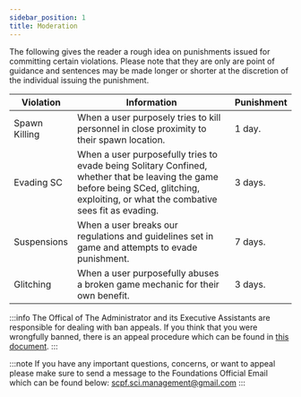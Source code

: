 ```yaml
---
sidebar_position: 1
title: Moderation
---
```


The following gives the reader a rough idea on punishments issued for committing certain violations. Please note that they are only are point of guidance and sentences may be made longer or shorter at the discretion of the individual issuing the punishment.

| Violation | Information | Punishment |
| --------- | ----------- | ---------- |
| Spawn Killing | When a user purposely tries to kill personnel in close proximity to their spawn location.  | 1 day. |
| Evading SC | When a user purposefully tries to evade being Solitary Confined, whether that be leaving the game before being SCed, glitching, exploiting, or what the combative sees fit as evading. | 3 days.
| Suspensions | When a user breaks our regulations and guidelines set in game and attempts to evade punishment. | 7 days. |
| Glitching | When a user purposefully abuses a broken game mechanic for their own benefit. | 3 days. |

:::info
The Offical of The Administrator and its Executive Assistants are responsible for dealing with ban appeals. If you think that you were wrongfully banned, there is an appeal procedure which can be found in [this document](https://docs.google.com/document/d/1bHvPcI1jixDXSfQalMbg80WYXWqoE25Ks-D76symQf4). 
:::

:::note
If you have any important questions, concerns, or want to appeal please make sure to send a message to the Foundations Official Email which can be found below: scpf.sci.management@gmail.com
:::